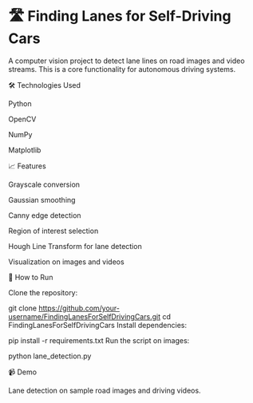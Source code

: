 # 🛣️ Finding Lanes for Self-Driving Cars


A computer vision project to detect lane lines on road images and video streams. This is a core functionality for autonomous driving systems.


🛠 Technologies Used

Python

OpenCV

NumPy

Matplotlib

📈 Features

Grayscale conversion

Gaussian smoothing

Canny edge detection

Region of interest selection

Hough Line Transform for lane detection

Visualization on images and videos

🚀 How to Run

Clone the repository:




git clone https://github.com/your-username/FindingLanesForSelfDrivingCars.git
cd FindingLanesForSelfDrivingCars
Install dependencies:



pip install -r requirements.txt
Run the script on images:


python lane_detection.py

📹 Demo

Lane detection on sample road images and driving videos.

